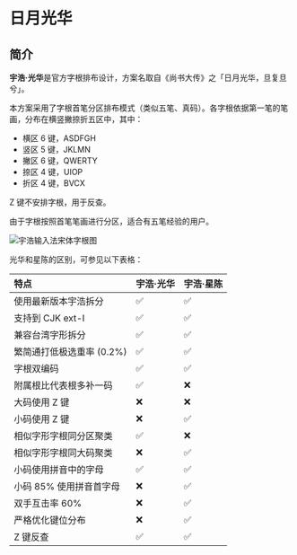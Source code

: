 # 日月光华

## 简介

**宇浩·光华**是官方字根排布设计，方案名取自《尚书大传》之「日月光华，旦复旦兮」。

本方案采用了字根首笔分区排布模式（类似五笔、真码）。各字根依据第一笔的笔画，分布在横竖撇捺折五区中，其中：

- 横区 6 键，ASDFGH
- 竖区 5 键，JKLMN
- 撇区 6 键，QWERTY
- 捺区 4 键，UIOP
- 折区 4 键，BVCX

Z 键不安排字根，用于反查。

由于字根按照首笔笔画进行分区，适合有五笔经验的用户。

![宇浩输入法宋体字根图](/yulight.png)

光华和星陈的区别，可参见以下表格：

| 特点                      | 宇浩·光华 | 宇浩·星陈 |
| :------------------------ | :-------- | :-------- |
| 使用最新版本宇浩拆分      | ✅         | ✅         |
| 支持到 CJK ext-I          | ✅         | ✅         |
| 兼容台湾字形拆分          | ✅         | ✅         |
| 繁简通打低极选重率 (0.2%) | ✅         | ✅         |
| 字根双编码                | ✅         | ✅         |
| 附属根比代表根多补一码    | ✅         | ❌         |
| 大码使用 Z 键             | ❌         | ❌         |
| 小码使用 Z 键             | ❌         | ✅         |
| 相似字形字根同分区聚类    | ✅         | ❌         |
| 相似字形字根同大码聚类    | ❌         | ✅         |
| 小码使用拼音中的字母      | ✅         | ✅         |
| 小码 85% 使用拼音首字母   | ❌         | ✅         |
| 双手互击率 60%            | ❌         | ✅         |
| 严格优化键位分布          | ❌         | ✅         |
| Z 键反查                  | ✅         | ✅         |
